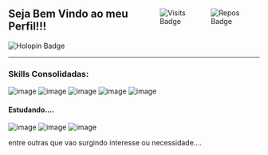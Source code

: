 <div style="display: flex; justify-content: space-between; align-items: center; width: 100%;">
  <div style="flex-grow: 1;">
    <h2>Seja Bem Vindo ao meu Perfil!!!</h2>
  </div>
  <div style="display: flex; gap: 10px;">
    <img src="https://badges.pufler.dev/visits/Al3xandreG0mes/Al3xandreG0mes" alt="Visits Badge"/>
    <img src="https://badges.pufler.dev/repos/Al3xandreG0mes" alt="Repos Badge"/>
  </div>
</div>
<img src="https://holopin.me/al3xandreg0mes" alt="Holopin Badge"/>
<hr>





### Skills Consolidadas:
![image](https://img.shields.io/badge/Django-092E20?style=for-the-badge&logo=django&logoColor=green)
![image](https://img.shields.io/badge/django%20rest-ff1709?style=for-the-badge&logo=django&logoColor=white)
![image](https://img.shields.io/badge/HTML5-E34F26?style=for-the-badge&logo=html5&logoColor=white)
![image](https://img.shields.io/badge/CSS3-1572B6?style=for-the-badge&logo=css3&logoColor=white)
![image](https://img.shields.io/badge/Python-FFD43B?style=for-the-badge&logo=python&logoColor=blue)

#### Estudando....
![image](https://img.shields.io/badge/Kotlin-0095D5?&style=for-the-badge&logo=kotlin&logoColor=white)
![image](https://img.shields.io/badge/JavaScript-323330?style=for-the-badge&logo=javascript&logoColor=F7DF1E)
![image](https://img.shields.io/badge/Java-%23ED8B00.svg?style=for-the-badge&logo=openjdk&logoColor=white)

entre outras que vao surgindo interesse ou necessidade....


